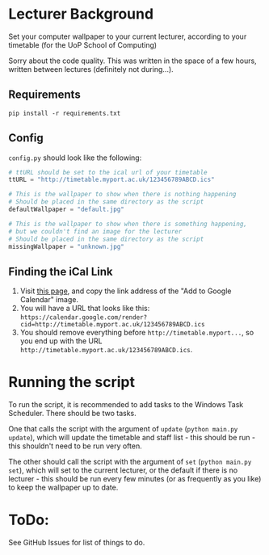 # Lecturer Background
Set your computer wallpaper to your current lecturer, according to your timetable (for the UoP School of Computing) 

Sorry about the code quality. This was written in the space of a few hours, written between lectures (definitely not during...).

## Requirements
```
pip install -r requirements.txt
```

## Config
`config.py` should look like the following:
```python
# ttURL should be set to the ical url of your timetable
ttURL = "http://timetable.myport.ac.uk/123456789ABCD.ics"

# This is the wallpaper to show when there is nothing happening
# Should be placed in the same directory as the script
defaultWallpaper = "default.jpg"

# This is the wallpaper to show when there is something happening,
# but we couldn't find an image for the lecturer
# Should be placed in the same directory as the script
missingWallpaper = "unknown.jpg"
```

## Finding the iCal Link
1. Visit [this page](https://portal.myport.ac.uk/student/google-calendar/), and copy the link address of the "Add to Google Calendar" image. 
2. You will have a URL that looks like this: `https://calendar.google.com/render?cid=http://timetable.myport.ac.uk/123456789ABCD.ics`
3. You should remove everything before `http://timetable.myport...`, so you end up with the URL `http://timetable.myport.ac.uk/123456789ABCD.ics`.

# Running the script
To run the script, it is recommended to add tasks to the Windows Task Scheduler. There should be two tasks.

One that calls the script with the argument of `update` (`python main.py update`), which will update the timetable and staff list - this should be run - this shouldn't need to be run very often.

The other should call the script with the argument of `set` (`python main.py set`), which will set to the current lecturer, or the default if there is no lecturer - this should be run every few minutes (or as frequently as you like) to keep the wallpaper up to date.

# ToDo:
See GitHub Issues for list of things to do.